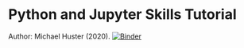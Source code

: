 # Python and Jupyter Skills Tutorial
Author: Michael Huster (2020).
[![Binder](https://mybinder.org/badge_logo.svg)](https://mybinder.org/v2/gh/corcoted/PythonJupyterSkills/master)
